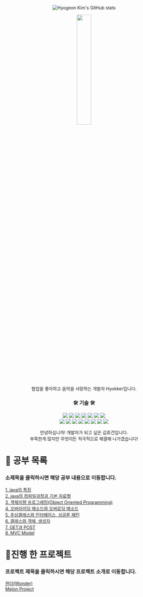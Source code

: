 <div align="center">

![Hyogeon Kim's GitHub stats](https://github-readme-stats.vercel.app/api?username=hyokker&theme=dark&show_icons=true)

<img src="https://user-images.githubusercontent.com/105181325/180355371-d7d9383a-f46d-44b3-8b2a-b16b585d9559.jpg" width="30%" height="30%">
</div>
  
  
<div align="center">
  
  협업을 좋아하고 음악을 사랑하는 개발자 Hyokker입니다.
</div>

<h3 align="center">🛠 기술 🛠</h3>

<p align="center">
<img src="https://img.shields.io/badge/Java-007396?style=for-the-badge&logo=Java&logoColor=white"/>
<img src="https://img.shields.io/badge/Jstl-007396?style=for-the-badge&logo=jstl&logoColor=white"/>
<img src="https://img.shields.io/badge/Oracle-red?style=for-the-badge&logo=oracle&logoColor=white"/>
<img src="https://img.shields.io/badge/SqlDeveloper-548294?style=for-the-badge&logo=sqldeveloper&logoColor=white"/>
<img src="https://img.shields.io/badge/MyBatis-black?style=for-the-badge&logo=bybatis&logoColor=white"/>
<img src="https://img.shields.io/badge/Tomcat-F8DC75?style=for-the-badge&logo=apachetomcat&logoColor=black"/>
<img src="https://img.shields.io/badge/Spring-6DB33F?style=for-the-badge&logo=Spring&logoColor=white"/>
<br>
<img src="https://img.shields.io/badge/Html5-E34F26?style=for-the-badge&logo=Html5&logoColor=white"/>
<img src="https://img.shields.io/badge/CSS3-1572B6?style=for-the-badge&logo=CSS3&logoColor=white"/>
<img src="https://img.shields.io/badge/JavaScript-F7DF1E?style=for-the-badge&logo=javascript&logoColor=black"/>
<img src="https://img.shields.io/badge/jQuery-0769AD?style=for-the-badge&logo=jquery&logoColor=white"/>
<img src="https://img.shields.io/badge/Bootstrap-7952B3?style=for-the-badge&logo=bootstrap&logoColor=white"/>
<img src="https://img.shields.io/badge/kakao-FFCD00?style=for-the-badge&logo=kakao&logoColor=black"/>
<img src="https://img.shields.io/badge/chart.js-FF6384?style=for-the-badge&logo=chart.js&logoColor=white"/>
<img src="https://img.shields.io/badge/iamport-007396?style=for-the-badge&logo=Java&logoColor=white"/>
</p>   
   
   
<p align="center">   
안녕하십니까! 개발자가 되고 싶은 김효건입니다.
<br>
부족한게 많지만 무엇이든 적극적으로 해결해 나가겠습니다!   
</p>


</div>   
   
# 📌 공부 목록   
### 소제목을 클릭하시면 해당 공부 내용으로 이동합니다.

[1. java의 특징](https://github.com/hyokker/JavaStudy/blob/main/JAVA.md)   
[2. java의 컴파일과정과 기본 자료형](https://github.com/hyokker/JavaStudy/blob/main/JavaCompile.md)   
[3. 객체지향 프로그래밍(Object Oriented Programming)](https://github.com/hyokker/JavaStudy/blob/main/Object-OrientedProgramming.md)   
[4. 오버라이딩 메소드와 오버로딩 메소드](https://github.com/hyokker/JavaStudy/blob/main/overriding.md)   
[5. 추상클래스와 인터페이스, 싱글톤 패턴](https://github.com/hyokker/JavaStudy/blob/main/abstractInterface.md)   
[6. 클래스와 객체, 생성자](https://github.com/hyokker/JavaStudy/blob/main/ClassConstructor.md)   
[7. GET과 POST](https://github.com/hyokker/JavaStudy/blob/main/GetPost.md)   
[8. MVC Model](https://github.com/hyokker/JavaStudy/blob/main/MVCModel.md)   
  
# 📌진행 한 프로젝트   
### 프로젝트 제목을 클릭하시면 해당 프로젝트 소개로 이동합니다.
[원더(Wonder)](https://github.com/hyokker/wonder)   
[Melon Project](https://github.com/hyokker/semiproject)
